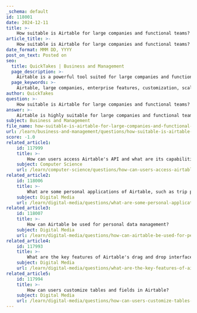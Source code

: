 ```yaml
---
_schema: default
id: 118001
date: 2024-12-11
title: >-
    How suitable is Airtable for large companies and functional teams?
article_title: >-
    How suitable is Airtable for large companies and functional teams?
date_format: MMM DD, YYYY
post_on_text: Posted on
seo:
  title: QuickTakes | Business and Management
  page_description: >-
    Airtable is a powerful tool suited for large companies and functional teams, offering enterprise-grade capabilities, customization, scalability, and integrations, enhancing operational efficiency and collaboration among departments.
  page_keywords: >-
    Airtable, large companies, enterprise features, customization, scalability, collaboration, project management, integration, functional teams, operational efficiency
author: QuickTakes
question: >-
    How suitable is Airtable for large companies and functional teams?
answer: >-
    Airtable is highly suitable for large companies and functional teams due to its robust features and enterprise-grade capabilities. Here are several key aspects that highlight its suitability:\n\n1. **Enterprise-Grade Capabilities**: Airtable has developed features specifically designed to meet the needs of large organizations. This includes the ability to streamline operations across various business units, such as digital product management, global marketing campaigns, and retail supply chains. The introduction of HyperDB allows companies to integrate data from platforms like Snowflake and Databricks, enabling the creation of bespoke, AI-driven workflows.\n\n2. **Customization and Governance**: Large organizations can leverage Airtable's flexibility to build and customize applications tailored to their specific needs while maintaining central governance. Administrators can package high-impact applications embedded with AI and integrations for deployment across different business units, ensuring that teams have the tools they need without compromising security and control.\n\n3. **Scalability**: Airtable's recent updates have focused on scalability, allowing organizations to manage hundreds of thousands of data pieces effectively. The introduction of the Enterprise Hub feature enables IT teams to oversee Airtable's use across various departments, creating unlimited organizational units that reflect different usage groups.\n\n4. **Collaboration and Efficiency**: Airtable enhances collaborative work by providing a suite of features that facilitate project management and resource allocation. This is particularly beneficial for large teams that need to track progress across multiple projects and tasks, thereby improving overall efficiency and productivity.\n\n5. **Integration with Other Tools**: Airtable supports numerous third-party integrations, making it easier for teams to connect with other business-critical tools they use daily, such as Salesforce, Jira, and Tableau. This integration capability is essential for large organizations that rely on multiple systems to manage their operations.\n\n6. **Use Cases Across Departments**: Airtable is versatile enough to be used across various departments, including marketing, operations, human resources, finance, and project management. This adaptability makes it a valuable tool for large companies looking to unify their processes and improve interdepartmental collaboration.\n\nIn summary, Airtable's combination of customization, scalability, integration capabilities, and collaborative features makes it a strong choice for large companies and functional teams aiming to enhance their operational efficiency and adapt to changing business needs.
subject: Business and Management
file_name: how-suitable-is-airtable-for-large-companies-and-functional-teams.md
url: /learn/business-and-management/questions/how-suitable-is-airtable-for-large-companies-and-functional-teams
score: -1.0
related_article1:
    id: 117999
    title: >-
        How can users access Airtable's API and what are its capabilities?
    subject: Computer Science
    url: /learn/computer-science/questions/how-can-users-access-airtables-api-and-what-are-its-capabilities
related_article2:
    id: 118006
    title: >-
        What are some personal applications of Airtable, such as trip planning?
    subject: Digital Media
    url: /learn/digital-media/questions/what-are-some-personal-applications-of-airtable-such-as-trip-planning
related_article3:
    id: 118007
    title: >-
        How can Airtable be used for personal data management?
    subject: Digital Media
    url: /learn/digital-media/questions/how-can-airtable-be-used-for-personal-data-management
related_article4:
    id: 117993
    title: >-
        What are the key features of Airtable's drag and drop interface?
    subject: Digital Media
    url: /learn/digital-media/questions/what-are-the-key-features-of-airtables-drag-and-drop-interface
related_article5:
    id: 117994
    title: >-
        How can users customize tables and fields in Airtable?
    subject: Digital Media
    url: /learn/digital-media/questions/how-can-users-customize-tables-and-fields-in-airtable
---
```


&nbsp;